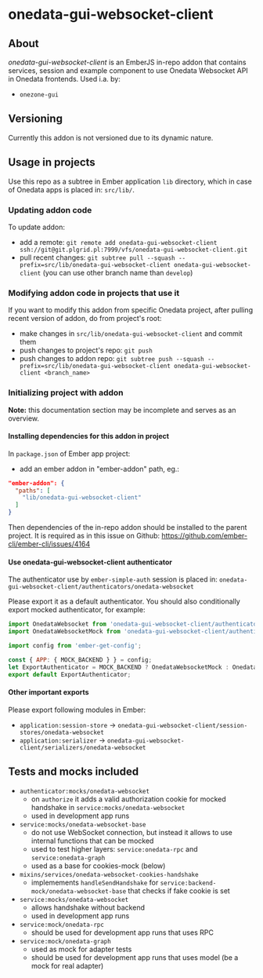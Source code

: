 # onedata-gui-websocket-client

## About

*onedata-gui-websocket-client* is an EmberJS in-repo addon that contains services, session and example component to use Onedata Websocket API in Onedata frontends. Used i.a. by:
- `onezone-gui`

## Versioning

Currently this addon is not versioned due to its dynamic nature.

## Usage in projects

Use this repo as a subtree in Ember application ``lib`` directory, which in case of Onedata apps is placed in: ``src/lib/``.

### Updating addon code

To update addon:

- add a remote: ``git remote add onedata-gui-websocket-client ssh://git@git.plgrid.pl:7999/vfs/onedata-gui-websocket-client.git``
- pull recent changes: ``git subtree pull --squash --prefix=src/lib/onedata-gui-websocket-client onedata-gui-websocket-client`` (you can use other branch name than ``develop``)

### Modifying addon code in projects that use it

If you want to modify this addon from specific Onedata project, after pulling recent version of addon, do from project's root:

- make changes in ``src/lib/onedata-gui-websocket-client`` and commit them
- push changes to project's repo: ``git push``
- push changes to addon repo: ``git subtree push --squash --prefix=src/lib/onedata-gui-websocket-client onedata-gui-websocket-client <branch_name>``

### Initializing project with addon

**Note:** this documentation section may be incomplete and serves as an overview.

#### Installing dependencies for this addon in project

In ``package.json`` of Ember app project:

- add an ember addon in "ember-addon" path, eg.:
```json
"ember-addon": {
  "paths": [
    "lib/onedata-gui-websocket-client"
  ]
}
```

Then dependencies of the in-repo addon should be installed to the parent project.
It is required as in this issue on Github: https://github.com/ember-cli/ember-cli/issues/4164

#### Use onedata-gui-websocket-client authenticator

The authenticator use by `ember-simple-auth` session is placed in:
`onedata-gui-websocket-client/authenticators/onedata-websocket`

Please export it as a default authenticator. You should also conditionally export mocked authenticator, for example:

```javascript
import OnedataWebsocket from 'onedata-gui-websocket-client/authenticators/onedata-websocket';
import OnedataWebsocketMock from 'onedata-gui-websocket-client/authenticators/onedata-websocket-mock';

import config from 'ember-get-config';

const { APP: { MOCK_BACKEND } } = config;
let ExportAuthenticator = MOCK_BACKEND ? OnedataWebsocketMock : OnedataWebsocket;
export default ExportAuthenticator;
```

#### Other important exports

Please export following modules in Ember:
- `application:session-store` -> `onedata-gui-websocket-client/session-stores/onedata-websocket`
- `application:serializer` -> `onedata-gui-websocket-client/serializers/onedata-websocket`


## Tests and mocks included

- `authenticator:mocks/onedata-websocket`
  - on `authorize` it adds a valid authorization cookie for mocked handshake in `service:mocks/onedata-websocket`
  - used in development app runs
- `service:mocks/onedata-websocket-base`
  - do not use WebSocket connection, but instead it allows to use internal functions that can be mocked
  - used to test higher layers: `service:onedata-rpc` and `service:onedata-graph`
  - used as a base for cookies-mock (below)
- `mixins/services/onedata-websocket-cookies-handshake`
  - implemements `handleSendHandshake` for `service:backend-mock/onedata-websocket-base` that checks if fake cookie is set
- `service:mocks/onedata-websocket`
  - allows handshake without backend
  - used in development app runs
- `service:mock/onedata-rpc`
  - should be used for development app runs that uses RPC
- `service:mock/onedata-graph`
  - used as mock for adapter tests
  - should be used for development app runs that uses model (be a mock for real adapter)
